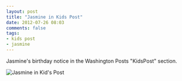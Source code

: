 ```yaml
---
layout: post
title: "Jasmine in Kids Post"
date: 2012-07-26 08:03
comments: false
tags: 
- kids post
- jasmine
---
```

Jasmine's birthday notice in the Washington Posts "KidsPost" section.

![Jasmine in Kid's Post](http://media.eick.us/media/photographs/2012/2012-07-26-1/IMG_0065.JPG)

